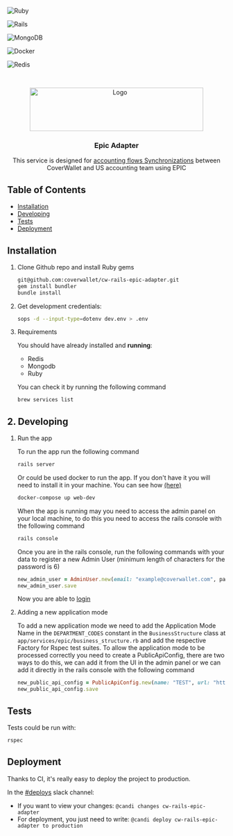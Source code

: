 ![Ruby](https://img.shields.io/badge/ruby-%23CC342D.svg?style=for-the-badge&logo=ruby&logoColor=white)

![Rails](https://img.shields.io/badge/rails-%23CC0000.svg?style=for-the-badge&logo=ruby-on-rails&logoColor=white)

![MongoDB](https://img.shields.io/badge/MongoDB-%234ea94b.svg?style=for-the-badge&logo=mongodb&logoColor=white)

![Docker](https://img.shields.io/badge/docker-%230db7ed.svg?style=for-the-badge&logo=docker&logoColor=white)

![Redis](https://img.shields.io/badge/redis-%23DD0031.svg?style=for-the-badge&logo=redis&logoColor=white)

<br/>
<p align="center">
  <a href="https://www.coverwallet.com/">
    <img src="images/logo.png" alt="Logo" width="400" height="100">
  </a>

<h3 align="center">Epic Adapter</h3>
</p>

<p align="center">
  This service is designed for <a href="https://coverwallet.atlassian.net/l/cp/e2hWRJ7p"> accounting flows Synchronizations</a> between CoverWallet and US accounting team using EPIC
</p>

## Table of Contents

- [Installation](#installation)
- [Developing](#developing)
- [Tests](#tests)
- [Deployment](#deployment)

## Installation

  1. Clone Github repo and install Ruby gems

      ```bash
      git@github.com:coverwallet/cw-rails-epic-adapter.git
      gem install bundler
      bundle install
      ```

  2. Get development credentials:

      ```bash
      sops -d --input-type=dotenv dev.env > .env
      ```

  3. Requirements

      You should have already installed and **running**:

      - Redis
      - Mongodb
      - Ruby

      You can check it by running the following command

      ```bash
      brew services list
      ```

## 2. Developing

  1. Run the app

      To run the app run the following command

      ```bash
      rails server
      ```

      Or could be used docker to run the app. If you don't have it you will need to install it in your machine. You can see how [(here)](https://docs.docker.com/get-docker/)

      ```bash
      docker-compose up web-dev
      ```

      When the app is running may you need to access the admin panel on your local machine, to do this you need to access the rails console with the following command

      ```bash
      rails console
      ```

      Once you are in the rails console, run the following commands with your data to register a new Admin User (minimum length of characters for the password is 6)

      ```ruby
      new_admin_user = AdminUser.new(email: "example@coverwallet.com", password:'test01', password_confirmation:'test01')
      new_admin_user.save
      ```

      Now you are able to [login](http://localhost:3000/admin)

  2. Adding a new application mode 

      To add a new application mode we need to add the Application Mode Name in the ```DEPARTMENT_CODES``` constant in the ```BusinessStructure``` class at ```app/services/epic/business_structure.rb``` and add the respective Factory for Rspec test suites.
      To allow the application mode to be processed correctly you need to create a PublicApiConfig, there are two ways to do this, we can add it from the UI in the admin panel or we can add it directly in the rails console with the following command

      ```ruby
      new_public_api_config = PublicApiConfig.new(name: "TEST", url: "https://www.test.biz/en-us/test/public-api", client_id: "a4b0ac0d-d462-4902-b2cb-1c67474ae819", client_secret: "ew1HIAyatky_yAhDqdy5u1XfoDM5zNfoRNGes5_1A3E")
      new_public_api_config.save
      ```

## Tests

  Tests could be run with:

  ```bash
  rspec
  ```

## Deployment

  Thanks to CI, it's really easy to deploy the project to production.

  In the [#deploys](https://coverwallet.slack.com/archives/C33LQPZ7T) slack channel: 


  - If you want to view your changes: `@candi changes cw-rails-epic-adapter`
  - For deployment, you just need to write: `@candi deploy cw-rails-epic-adapter to production`
